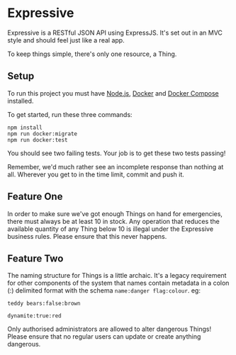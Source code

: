 # Expressive

Expressive is a RESTful JSON API using ExpressJS. It's set out in an MVC style and should feel just like a real app.

To keep things simple, there's only one resource, a Thing.

## Setup

To run this project you must have [Node.js](https://nodejs.org/en/download/), [Docker](https://www.docker.com/community-edition) and [Docker Compose](https://docs.docker.com/compose/install/) installed.

To get started, run these three commands:

```
npm install
npm run docker:migrate
npm run docker:test
```

You should see two failing tests. Your job is to get these two tests passing!

Remember, we'd much rather see an incomplete response than nothing at all. Wherever you get to in the time limit, commit and push it.

## Feature One

In order to make sure we've got enough Things on hand for emergencies, there must always be at least 10 in stock. Any operation that reduces the available quantity of any Thing below 10 is illegal under the Expressive business rules. Please ensure that this never happens.

## Feature Two

The naming structure for Things is a little archaic. It's a legacy requirement for other components of the system that names contain metadata in a colon (:) delimited format with the schema `name:danger flag:colour`. eg:

`teddy bears:false:brown`

`dynamite:true:red`

Only authorised administrators are allowed to alter dangerous Things! Please ensure that no regular users can update or create anything dangerous.
